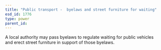 ```yaml
---
title: "Public transport -  byelaws and street furniture for waiting"
esd_id: 1776
type: power
parent_id:  
---
```


A local authority may pass byelaws to regulate waiting for public vehicles and erect street furniture in support of those byelaws.

